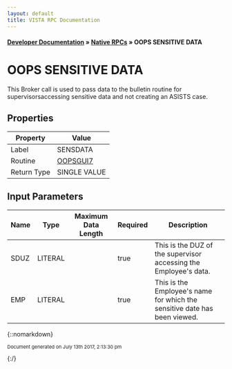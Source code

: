 ```yaml
---
layout: default
title: VISTA RPC Documentation
---
```


#### [Developer Documentation](../index) &#187; [Native RPCs](TableOfContents) &#187; OOPS SENSITIVE DATA<br/>
# OOPS SENSITIVE DATA

This Broker call is used to pass data to the bulletin routine for supervisorsaccessing sensitive data and not creating an ASISTS case. 

## Properties

Property | Value
--- | ---
Label | SENSDATA
Routine | [OOPSGUI7](http://code.osehra.org/dox/Routine_OOPSGUI7_source.html)
Return Type | SINGLE VALUE


## Input Parameters

Name | Type | Maximum Data Length | Required | Description
--- | --- | --- | --- | ---
SDUZ | LITERAL |  | true | This is the DUZ of the supervisor accessing the Employee&#x27;s data.
EMP | LITERAL |  | true | This is the Employee&#x27;s name for which the sensitive date has been viewed.



{::nomarkdown} <br/><p style="font-size: 11px">Document generated on July 13th 2017, 2:13:30 pm</p>{:/}